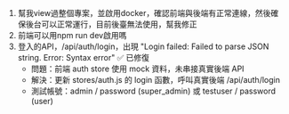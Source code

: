 1. 幫我view過整個專案，並啟用docker，確認前端與後端有正常連線，然後確保後台可以正常運行，目前後臺無法使用，幫我修正
2. 前端可以用npm run dev啟用嗎
3. 登入的API，/api/auth/login，出現 "Login failed: Failed to parse JSON string. Error: Syntax error" ✅ 已修復
   - 問題：前端 auth store 使用 mock 資料，未串接真實後端 API
   - 解決：更新 stores/auth.js 的 login 函數，呼叫真實後端 /api/auth/login
   - 測試帳號：admin / password (super_admin) 或 testuser / password (user)